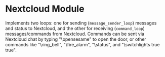 # Nextcloud Module

Implements two loops: one for sending (`message_sender_loop`) messages and status to Nextcloud, and the other for receiving (`command_loop`) messages/commands from Nextcloud.
Commands can be sent via Nextcloud chat by typing "\opensesame" to open the door, or other commands like "\ring_bell", "\fire_alarm", "\status", and "\switchlights true true".
